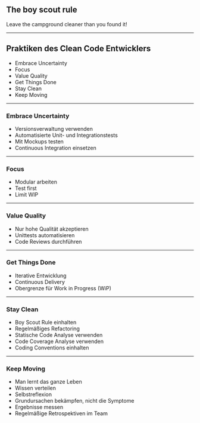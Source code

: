 ## The boy scout rule

Leave the campground cleaner than you found it!

---

## Praktiken des Clean Code Entwicklers

- Embrace Uncertainty
- Focus
- Value Quality
- Get Things Done
- Stay Clean
- Keep Moving

----

### Embrace Uncertainty

- Versionsverwaltung verwenden
- Automatisierte Unit- und Integrationstests
- Mit Mockups testen
- Continuous Integration einsetzen

----

### Focus

- Modular arbeiten
- Test first
- Limit WIP

----

### Value Quality

- Nur hohe Qualität akzeptieren
- Unittests automatisieren
- Code Reviews durchführen

----

### Get Things Done

- Iterative Entwicklung
- Continuous Delivery
- Obergrenze für Work in Progress (WiP)

----

### Stay Clean

- Boy Scout Rule einhalten
- Regelmäßiges Refactoring
- Statische Code Analyse verwenden
- Code Coverage Analyse verwenden
- Coding Conventions einhalten

----

### Keep Moving
  
- Man lernt das ganze Leben
- Wissen verteilen
- Selbstreflexion
- Grundursachen bekämpfen, nicht die Symptome
- Ergebnisse messen
- Regelmäßige Retrospektiven im Team
